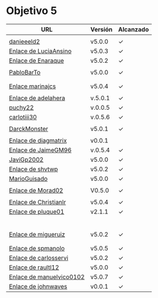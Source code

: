 # Objetivo 5

| URL                                                                                       | Versión | Alcanzado |
|-------------------------------------------------------------------------------------------|---------|-----------|
| <!-- Enlace de sergioae19 -->                                                             |         |           |
| [danieeeld2](https://github.com/danieeeld2/LogisticsRoutes/pull/44)                       | v5.0.0  | ✓         |
| [Enlace de LuciaAnsino](https://github.com/LuciaAnsino/CompraOnline/pull/26)              | v5.0.3  | ✓         |
| [Enlace de Enaraque](https://github.com/Enaraque/bus_stadistics/pull/49)                  | v5.0.2  | ✓         |
| <!-- Enlace de giorgiogiovanni -->                                                        |         |           |
| [PabloBarTo](https://github.com/PabloBarTo/Empresa/pull/25)                               | v5.0.0  | ✓         |
| <!-- Enlace de danibarranqueroo -->                                                       |         |           |
| <!-- Enlace de Amadocm -->                                                                |         |           |
| [Enlace marinajcs](https://github.com/marinajcs/asignacionTareas/pull/33)                 | v5.0.4  | ✓         |
| <!-- Enlace de GiancaGrizzly -->                                                          |         |           |
| [Enlace de adelahera](https://github.com/adelahera/basket-stats/pull/39)                  | v.5.0.1 | ✓         |
| [puchy22](https://github.com/puchy22/nutri-app/pull/41)                                   | v.0.0.5 | ✓         |
| [carlotiii30](https://github.com/carlotiii30/organizacionSemanal/pull/45)                 | v.0.5.6 | ✓         |
| <!-- Enlace de sergioffdez -->                                                            |         |           |
| [DarckMonster](https://github.com/DarckMonster/PCscrap/pull/50)                           | v5.0.1  | ✓         |
| <!-- Enlace de eugrdfolcha -->                                                            |         |           |
| [Enlace de diagmatrix](https://github.com/diagmatrix/maybe-better-maybe-worse/pull/29)    | v0.0.1  |           |
| [Enlace de JaimeGM96](https://github.com/JaimeGM96/RutasAutobuses/pull/29)                | v.0.5.4 | ✓         |
| [JaviGp2002](https://github.com/javigp2002/LazyFood/pull/36)                              | v5.0.0  | ✓         |
| [Enlace de shvtwp](https://github.com/shvtwp/DePendiente/pull/34)                         | v5.0.2  | ✓         |
| [MarioGuisado](https://github.com/MarioGuisado/TrainMe/pull/53)                           | v5.0.0  | ✓         |
| <!-- Enlace de J P S -->                                                                  |         |           |
| [Enlace de Morad02](https://github.com/Morad02/F1Data/pull/35)                            | V0.5.0  | ✓         |
| <!-- Enlace de albertolj -->                                                              |         |           |
| [Enlace de Christianlr](https://github.com/Christianlr/MIBarberSchedule/pull/48)          | v5.0.4  | ✓         |
| [Enlace de pluque01](https://github.com/pluque01/CofreSagradoVirtual/pull/30)             | v2.1.1  | ✓         |
| <!-- Enlace de josemponce -->                                                             |         |           |
| <!-- Enlace de smallPingu -->                                                             |         |           |
| <!-- Enlace de chelunike -->                                                              |         |           |
| <!-- Enlace de M M M -->                                                                  |         |           |
| <!-- Enlace de moshidev -->                                                               |         |           |
| <!-- Enlace de R L O E -->                                                                |         |           |
| [Enlace de migueruiz](https://github.com/migueruiz/Automatricula/pull/41)                 | v5.0.2  | ✓         |
| <!-- Enlace de Javito198 -->                                                              |         |           |
| <!-- Enlace de Alvarosanpal95 -->                                                         |         |           |
| [Enlace de spmanolo](https://github.com/spmanolo/calidad-aire/pull/36)                    | v5.0.5  | ✓         |
| [Enlace de carlosservi](https://github.com/carlosservi/asistente_ruta_camioneros/pull/53) | v5.0.2  | ✓         |
| [Enlace de raultl12](https://github.com/raultl12/TeamFinder/pull/75)                      | v5.0.0  | ✓         |
| [Enlace de manuelvico0102](https://github.com/manuelvico0102/easySelect/pull/33)          | v5.0.7  | ✓         |
| [Enlace de johnwaves](https://github.com/johnwaves/recambios-express/pull/54)             | v0.0.1  | ✓         |

